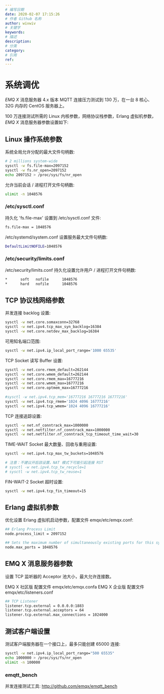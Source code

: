 ```yaml
---
# 编写日期
date: 2020-02-07 17:15:26
# 作者 Github 名称
author: wivwiv
# 关键字
keywords:
# 描述
description:
# 分类
category: 
# 引用
ref:
---
```


# 系统调优

*EMQ X* 消息服务器 4.x 版本 MQTT 连接压力测试到 130 万，在一台 8 核心、32G 内存的 CentOS 服务器上。

100 万连接测试所需的 Linux 内核参数，网络协议栈参数，Erlang 虚拟机参数， *EMQ X* 消息服务器参数设置如下:

## Linux 操作系统参数

系统全局允许分配的最大文件句柄数:
```bash
# 2 millions system-wide
sysctl -w fs.file-max=2097152
sysctl -w fs.nr_open=2097152
echo 2097152 > /proc/sys/fs/nr_open
```
允许当前会话 / 进程打开文件句柄数:
```bash
ulimit -n 1048576
```
### /etc/sysctl.conf

持久化 'fs.file-max' 设置到 /etc/sysctl.conf 文件:
```bash
fs.file-max = 1048576
```
/etc/systemd/system.conf 设置服务最大文件句柄数:
```bash
DefaultLimitNOFILE=1048576
```
### /etc/security/limits.conf

/etc/security/limits.conf 持久化设置允许用户 / 进程打开文件句柄数:
```bash
*      soft   nofile      1048576
*      hard   nofile      1048576
```
## TCP 协议栈网络参数

并发连接 backlog 设置:
```bash
sysctl -w net.core.somaxconn=32768
sysctl -w net.ipv4.tcp_max_syn_backlog=16384
sysctl -w net.core.netdev_max_backlog=16384
```
可用知名端口范围:
```bash
sysctl -w net.ipv4.ip_local_port_range='1000 65535'
```
TCP Socket 读写 Buffer 设置:
```bash
sysctl -w net.core.rmem_default=262144
sysctl -w net.core.wmem_default=262144
sysctl -w net.core.rmem_max=16777216
sysctl -w net.core.wmem_max=16777216
sysctl -w net.core.optmem_max=16777216
    
#sysctl -w net.ipv4.tcp_mem='16777216 16777216 16777216'
sysctl -w net.ipv4.tcp_rmem='1024 4096 16777216'
sysctl -w net.ipv4.tcp_wmem='1024 4096 16777216'
```
TCP 连接追踪设置:
```bash
sysctl -w net.nf_conntrack_max=1000000
sysctl -w net.netfilter.nf_conntrack_max=1000000
sysctl -w net.netfilter.nf_conntrack_tcp_timeout_time_wait=30
```
TIME-WAIT Socket 最大数量、回收与重用设置:
```bash
sysctl -w net.ipv4.tcp_max_tw_buckets=1048576
    
# 注意：不建议开启該设置，NAT 模式下可能引起连接 RST
# sysctl -w net.ipv4.tcp_tw_recycle=1
# sysctl -w net.ipv4.tcp_tw_reuse=1
```
FIN-WAIT-2 Socket 超时设置:
```bash
sysctl -w net.ipv4.tcp_fin_timeout=15
```

## Erlang 虚拟机参数

优化设置 Erlang 虚拟机启动参数，配置文件 emqx/etc/emqx.conf:

```bash
## Erlang Process Limit
node.process_limit = 2097152

## Sets the maximum number of simultaneously existing ports for this system
node.max_ports = 1048576
```

## EMQ X 消息服务器参数

设置 TCP 监听器的 Acceptor 池大小，最大允许连接数。

EMQ X 社区版 配置文件 emqx/etc/emqx.confa
EMQ X 企业版 配置文件 emqx/etc/listeners.conf

```bash
## TCP Listener
listener.tcp.external = 0.0.0.0:1883
listener.tcp.external.acceptors = 64
listener.tcp.external.max_connections = 1024000
```

## 测试客户端设置

测试客户端服务器在一个接口上，最多只能创建 65000 连接:
```bash
sysctl -w net.ipv4.ip_local_port_range="500 65535"
echo 1000000 > /proc/sys/fs/nr_open
ulimit -n 100000
```
### emqtt_bench

并发连接测试工具: <http://github.com/emqx/emqtt_bench>

